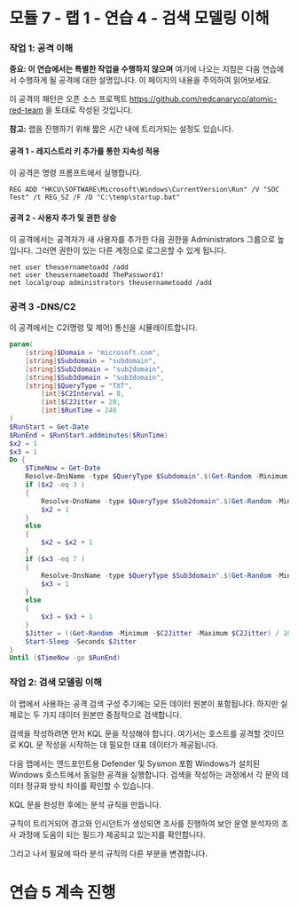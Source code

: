 ﻿# 모듈 7 - 랩 1 - 연습 4 - 검색 모델링 이해

### 작업 1: 공격 이해

**중요: 이 연습에서는 특별한 작업을 수행하지 않으며**  여기에 나오는 지침은 다음 연습에서 수행하게 될 공격에 대한 설명입니다. 이 페이지의 내용을 주의하여 읽어보세요.

이 공격의 패턴은 오픈 소스 프로젝트 https://github.com/redcanaryco/atomic-red-team 을 토대로 작성된 것입니다.

**참고:** 랩을 진행하기 위해 짧은 시간 내에 트리거되는 설정도 있습니다.

#### 공격 1 - 레지스트리 키 추가를 통한 지속성 적용

이 공격은 명령 프롬프트에서 실행합니다.

```Command
REG ADD "HKCU\SOFTWARE\Microsoft\Windows\CurrentVersion\Run" /V "SOC Test" /t REG_SZ /F /D "C:\temp\startup.bat"
```

#### 공격 2 - 사용자 추가 및 권한 상승

이 공격에서는 공격자가 새 사용자를 추가한 다음 권한을 Administrators 그룹으로 높입니다.  그러면 권한이 있는 다른 계정으로 로그온할 수 있게 됩니다.

```Command
net user theusernametoadd /add
net user theusernametoadd ThePassword1!
net localgroup administrators theusernametoadd /add
```

### 공격 3 -DNS/C2 

이 공격에서는 C2(명령 및 제어) 통신을 시뮬레이트합니다.

```PowerShell
param(
    [string]$Domain = "microsoft.com",
    [string]$Subdomain = "subdomain",
    [string]$Sub2domain = "sub2domain",
    [string]$Sub3domain = "sub3domain",
    [string]$QueryType = "TXT",
        [int]$C2Interval = 8,
        [int]$C2Jitter = 20,
        [int]$RunTime = 240
)
$RunStart = Get-Date
$RunEnd = $RunStart.addminutes($RunTime)
$x2 = 1
$x3 = 1 
Do {
    $TimeNow = Get-Date
    Resolve-DnsName -type $QueryType $Subdomain".$(Get-Random -Minimum 1 -Maximum 999999)."$Domain -QuickTimeout
    if ($x2 -eq 3 )
    {
        Resolve-DnsName -type $QueryType $Sub2domain".$(Get-Random -Minimum 1 -Maximum 999999)."$Domain -QuickTimeout
        $x2 = 1
    }
    else
    {
        $x2 = $x2 + 1
    }
    if ($x3 -eq 7 )
    {
        Resolve-DnsName -type $QueryType $Sub3domain".$(Get-Random -Minimum 1 -Maximum 999999)."$Domain -QuickTimeout
        $x3 = 1
    }
    else
    {
        $x3 = $x3 + 1
    }
    $Jitter = ((Get-Random -Minimum -$C2Jitter -Maximum $C2Jitter) / 100 + 1) +$C2Interval
    Start-Sleep -Seconds $Jitter
}
Until ($TimeNow -ge $RunEnd)
```

### 작업 2: 검색 모델링 이해

이 랩에서 사용하는 공격 검색 구성 주기에는 모든 데이터 원본이 포함됩니다. 하지만 실제로는 두 가지 데이터 원본만 중점적으로 검색합니다.

검색을 작성하려면 먼저 KQL 문을 작성해야 합니다.  여기서는 호스트를 공격할 것이므로 KQL 문 작성을 시작하는 데 필요한 대표 데이터가 제공됩니다.

다음 랩에서는 엔드포인트용 Defender 및 Sysmon 포함 Windows가 설치된 Windows 호스트에서 동일한 공격을 실행합니다.  검색을 작성하는 과정에서 각 문의 데이터 정규화 방식 차이를 확인할 수 있습니다.

KQL 문을 완성한 후에는 분석 규칙을 만듭니다.

규칙이 트리거되어 경고와 인시던트가 생성되면 조사를 진행하여 보안 운영 분석자의 조사 과정에 도움이 되는 필드가 제공되고 있는지를 확인합니다.

그리고 나서 필요에 따라 분석 규칙의 다른 부분을 변경합니다.

# 연습 5 계속 진행
